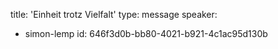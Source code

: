 title: 'Einheit trotz Vielfalt'
type: message
speaker:
  - simon-lemp
id: 646f3d0b-bb80-4021-b921-4c1ac95d130b
